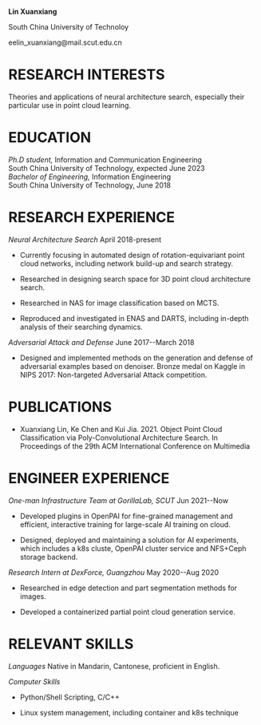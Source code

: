 **Lin Xuanxiang**

South China University of Technoloy

eelin\_xuanxiang\@mail.scut.edu.cn

RESEARCH INTERESTS
==================

Theories and applications of neural architecture search, especially
their particular use in point cloud learning.

EDUCATION
=========

*Ph.D student,* Information and Communication Engineering\
South China University of Technology, expected June 2023\
*Bachelor of Engineering,* Information Engineering\
South China University of Technology, June 2018

RESEARCH EXPERIENCE
===================

*Neural Architecture Search* April 2018-present

-   Currently focusing in automated design of rotation-equivariant point
    cloud networks, including network build-up and search strategy.

-   Researched in designing search space for 3D point cloud architecture
    search.

-   Researched in NAS for image classification based on MCTS.

-   Reproduced and investigated in ENAS and DARTS, including in-depth
    analysis of their searching dynamics.

*Adversarial Attack and Defense* June 2017--March 2018

-   Designed and implemented methods on the generation and defense of
    adversarial examples based on denoiser. Bronze medal on Kaggle in
    NIPS 2017: Non-targeted Adversarial Attack competition.

PUBLICATIONS
============

-   Xuanxiang Lin, Ke Chen and Kui Jia. 2021. Object Point Cloud
    Classification via Poly-Convolutional Architecture Search. In
    Proceedings of the 29th ACM International Conference on Multimedia

ENGINEER EXPERIENCE
===================

*One-man Infrastructure Team at GorillaLab, SCUT* Jun 2021--Now

-   Developed plugins in OpenPAI for fine-grained management and
    efficient, interactive training for large-scale AI training on
    cloud.

-   Designed, deployed and maintaining a solution for AI experiments,
    which includes a k8s cluste, OpenPAI cluster service and NFS+Ceph
    storage backend.

*Research Intern at DexForce, Guangzhou* May 2020--Aug 2020

-   Researched in edge detection and part segmentation methods for
    images.

-   Developed a containerized partial point cloud generation service.

RELEVANT SKILLS
===============

*Languages* Native in Mandarin, Cantonese, proficient in English.

*Computer Skills*

-   Python/Shell Scripting, C/C++

-   Linux system management, including container and k8s technique
